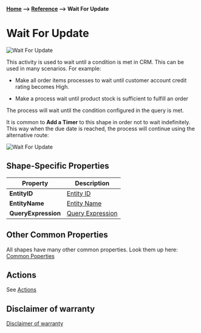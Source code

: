 **[Home](/) --> [Reference](/ref) --> Wait For Update**

# Wait For Update

![Wait For Update](media/WaitForUpdate.png)

This activity is used to wait until a condition is met in CRM. This can be used
in many scenarios. For example:

-   Make all order items processes to wait until customer account credit rating
    becomes High.

-   Make a process wait until product stock is sufficient to fulfill an order

The process will wait until the condition configured in the query is met.

It is common to **Add a Timer** to this shape in order not to wait indefinitely.
This way when the due date is reached, the process will continue using the
alternative route:

![Wait For Update](media/WaitForUpdate1.png)

## Shape-Specific Properties

| Property | Description |
| -------- | ----------- |
| **EntityID**        | [Entity ID](common/EntityID.md)|
| **EntityName**      |[Entity Name](common/EntityName.md)|
| **QueryExpression** |[Query Expression](common/QueryExpression.md)|


## Other Common Properties
All shapes have many other common properties. Look them up here: [Common Poperties](common/README.md)

## Actions
See [Actions](common/Actions.md)

## Disclaimer of warranty

[Disclaimer of warranty](../guides/common/DisclaimerOfWarranty.md)